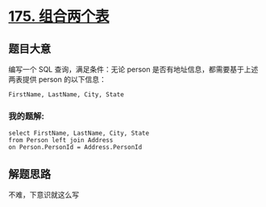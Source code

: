 # [175. 组合两个表](https://leetcode-cn.com/problems/combine-two-tables/)


## 题目大意
编写一个 SQL 查询，满足条件：无论 person 是否有地址信息，都需要基于上述两表提供 person 的以下信息：

`FirstName, LastName, City, State`

### 我的题解:
```
select FirstName, LastName, City, State
from Person left join Address
on Person.PersonId = Address.PersonId
```

## 解题思路
不难，下意识就这么写
